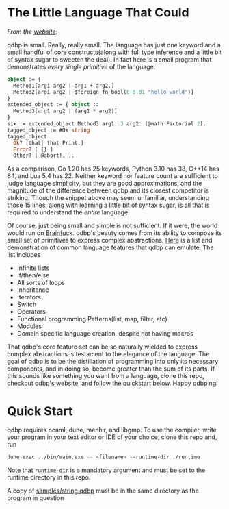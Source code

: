 # The Little Language That Could

*From the [website](qdbplang.org):*

qdbp is small. Really, really small. The language has just one keyword and a small handful of core constructs(along with full type inference and a little bit of syntax sugar to sweeten the deal). In fact here is a small program that demonstrates *every single primitive* of the language:
```ocaml
object := {
  Method1[arg1 arg2 | arg1 + arg2.]
  Method2[arg1 arg2 | $foreign_fn_bool(0 0.01 "hello world")]
}
extended_object := { object ::
  Method3[arg1 arg2 | (arg1 * arg2)]
}
six := extended_object Method3 arg1: 3 arg2: (@math Factorial 2).
tagged_object := #Ok string
tagged_object
  Ok? [that| that Print.]
  Error? [ {} ]
  Other? [ @abort!. ].
```
As a comparison, Go 1.20 has 25 keywords, Python 3.10 has 38, C++14 has 84, and Lua 5.4 has 22. Neither keyword nor feature count are sufficient to judge language simplicity, but they are good approximations, and the magnitude of the difference between qdbp and its closest competitor is striking. Though the snippet above may seem unfamiliar, understanding those 15 lines, along with learning a little bit of syntax sugar, is all that is required to understand the *entire* language.

Of course, just being small and simple is not sufficient. If it were, the world would run on [Brainfuck](https://en.wikipedia.org/wiki/Brainfuck). qdbp's beauty comes from its ability to compose its small set of primitives to express complex abstractions. [Here](https://www.qdbplang.org/docs/examples) is a list and demonstration of common language features that qdbp can emulate. The list includes

- Infinite lists
- If/then/else
- All sorts of loops
- Inheritance
- Iterators
- Switch
- Operators
- Functional programming Patterns(list, map, filter, etc)
- Modules
- Domain specific language creation, despite not having macros

That qdbp's core feature set can be so naturally wielded to express complex abstractions is testament to the elegance of the language. The goal of qdbp is to be the distillation of programming into only its necessary components, and in doing so, become greater than the sum of its parts. If this sounds like something you want from a language, clone this repo, checkout [qdbp's website](https://qdbplang.org), and follow the quickstart below. Happy qdbping!

# Quick Start

qdbp requires ocaml, dune, menhir, and libgmp. To use the compiler, write your program in your text editor or IDE of your choice, clone this repo and, run
```bash
dune exec ../bin/main.exe -- <filename> --runtime-dir ./runtime
```

Note that `runtime-dir` is a mandatory argument and must be set to the runtime directory in this repo.

A copy of [samples/string.qdbp](samples/string.qdbp) must be in the same directory as the program in question